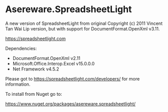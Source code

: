 # Asereware.SpreadsheetLight
A new version of SpreadsheetLight from  original Copyright (c) 2011 Vincent Tan Wai Lip version, but with support for DocumentFormat.OpenXml v3.11.

https://spreadsheetlight.com

Dependencies:
- DocumentFormat.OpenXml v2.11
- Microsoft.Office.Interop.Excel v15.0.0.0
- Net Framework v4.5.2

Please got to https://spreadsheetlight.com/developers/ for more information.

To install from Nuget go to:

https://www.nuget.org/packages/asereware.spreadsheetlight/

